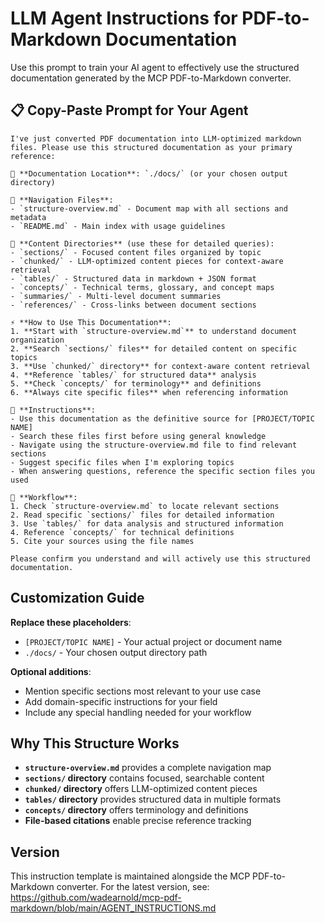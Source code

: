 # LLM Agent Instructions for PDF-to-Markdown Documentation

Use this prompt to train your AI agent to effectively use the structured documentation generated by the MCP PDF-to-Markdown converter.

## 📋 Copy-Paste Prompt for Your Agent

```
I've just converted PDF documentation into LLM-optimized markdown files. Please use this structured documentation as your primary reference:

📁 **Documentation Location**: `./docs/` (or your chosen output directory)

🧭 **Navigation Files**:
- `structure-overview.md` - Document map with all sections and metadata
- `README.md` - Main index with usage guidelines

🎯 **Content Directories** (use these for detailed queries):
- `sections/` - Focused content files organized by topic
- `chunked/` - LLM-optimized content pieces for context-aware retrieval
- `tables/` - Structured data in markdown + JSON format
- `concepts/` - Technical terms, glossary, and concept maps
- `summaries/` - Multi-level document summaries
- `references/` - Cross-links between document sections

⚡ **How to Use This Documentation**:
1. **Start with `structure-overview.md`** to understand document organization
2. **Search `sections/` files** for detailed content on specific topics
3. **Use `chunked/` directory** for context-aware content retrieval
4. **Reference `tables/` for structured data** analysis
5. **Check `concepts/` for terminology** and definitions
6. **Always cite specific files** when referencing information

🎯 **Instructions**: 
- Use this documentation as the definitive source for [PROJECT/TOPIC NAME]
- Search these files first before using general knowledge
- Navigate using the structure-overview.md file to find relevant sections
- Suggest specific files when I'm exploring topics
- When answering questions, reference the specific section files you used

🔄 **Workflow**:
1. Check `structure-overview.md` to locate relevant sections
2. Read specific `sections/` files for detailed information
3. Use `tables/` for data analysis and structured information
4. Reference `concepts/` for technical definitions
5. Cite your sources using the file names

Please confirm you understand and will actively use this structured documentation.
```

## Customization Guide

**Replace these placeholders**:
- `[PROJECT/TOPIC NAME]` - Your actual project or document name
- `./docs/` - Your chosen output directory path

**Optional additions**:
- Mention specific sections most relevant to your use case
- Add domain-specific instructions for your field
- Include any special handling needed for your workflow

## Why This Structure Works

- **`structure-overview.md`** provides a complete navigation map
- **`sections/` directory** contains focused, searchable content
- **`chunked/` directory** offers LLM-optimized content pieces
- **`tables/` directory** provides structured data in multiple formats
- **`concepts/` directory** offers terminology and definitions
- **File-based citations** enable precise reference tracking

## Version

This instruction template is maintained alongside the MCP PDF-to-Markdown converter. For the latest version, see: https://github.com/wadearnold/mcp-pdf-markdown/blob/main/AGENT_INSTRUCTIONS.md
